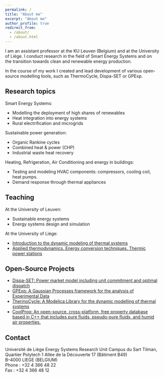 ```yaml
---
permalink: /
title: "About me"
excerpt: "About me"
author_profile: true
redirect_from: 
  - /about/
  - /about.html
---
```


I am an assistant professor at the KU Leuven (Belgium) and at the University of Liège. I conduct research in the field of Smart Energy Systems and on the transition towards clean and renewable energy production. 

In the course of my work I created and lead development of various open-source modelling tools, such as ThermoCycle, Dispa-SET or GPExp. 



Research topics
------

Smart Energy Systems:
* Modelling the deployment of high shares of renewables
* Heat integration into energy systems
* Rural electrification and microgrids

Sustainable power generation: 
* Organic Rankine cycles
* Combined heat & power (CHP) 
* Industrial waste heat recovery

Heating, Refrigeration, Air Conditioning and energy in buildings:
* Testing and modeling HVAC components: compressors, cooling coil, heat pumps.
* Demand response through thermal appliances


Teaching
------
At the University of Leuven:
* Sustainable energy systems
* Energy systems design and simulation

At the University of Liège:
* [Introduction to the dynamic modeling of thermal systems](https://www.programmes.uliege.be/archives/20132014/cocoon/en/cours/MECA0514-1.html)
* [Applied thermodynamics. Energy conversion techniques. Thermic power stations](https://www.programmes.uliege.be/archives/20162017/cocoon/en/cours/MECA0459-1.html)


Open-Source Projects
------
* [Dispa-SET: Power market model including unit commitment and optimal dispatch](http://www.dispaset.eu/)
* [GPExp: A Gaussian Processes framework for the analysis of Experimental Data](https://github.com/squoilin/GPExp)
* [ThermoCycle: A Modelica Library for the dynamic modelling of thermal systems](http://www.thermocycle.net/)
* [CoolProp: An open-source, cross-platform, free property database based in C++ that includes pure fluids, pseudo-pure fluids, and humid air properties.](http://coolprop.sourceforge.net/index.html)


Contact
-----

Université de Liège
Energy Systems Research Unit
Campus du Sart Tilman, Quartier Polytech 1
Allée de la Découverte 17 (Bâtiment B49)                                                 
B–4000 LIEGE (BELGIUM)                           
Phone  : +32 4 366 48 22                         
Fax    : +32 4 366 48 12

